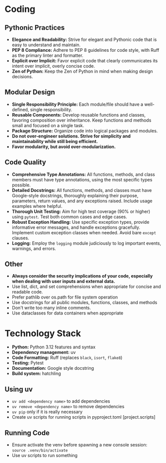 # Coding

## Pythonic Practices

- **Elegance and Readability:** Strive for elegant and Pythonic code that is easy to understand and maintain.
- **PEP 8 Compliance:** Adhere to PEP 8 guidelines for code style, with Ruff as the primary linter and formatter.
- **Explicit over Implicit:** Favor explicit code that clearly communicates its intent over implicit, overly concise code.
- **Zen of Python:** Keep the Zen of Python in mind when making design decisions.

## Modular Design

- **Single Responsibility Principle:** Each module/file should have a well-defined, single responsibility.
- **Reusable Components:** Develop reusable functions and classes, favoring composition over inheritance. Keep functions and methods small and focused on a single task.
- **Package Structure:** Organize code into logical packages and modules.
- **Do not over-engineer solutions. Strive for simplicity and maintainability while still being efficient.**
- **Favor modularity, but avoid over-modularization.**

## Code Quality

- **Comprehensive Type Annotations:** All functions, methods, and class members must have type annotations, using the most specific types possible.
- **Detailed Docstrings:** All functions, methods, and classes must have Google-style docstrings, thoroughly explaining their purpose, parameters, return values, and any exceptions raised. Include usage examples where helpful.
- **Thorough Unit Testing:** Aim for high test coverage (90% or higher) using `pytest`. Test both common cases and edge cases.
- **Robust Exception Handling:** Use specific exception types, provide informative error messages, and handle exceptions gracefully. Implement custom exception classes when needed. Avoid bare `except` clauses.
- **Logging:** Employ the `logging` module judiciously to log important events, warnings, and errors.

## Other
- **Always consider the security implications of your code, especially when dealing with user inputs and external data.**
- Use list, dict, and set comprehensions when appropriate for concise and readable code.
- Prefer pathlib over os.path for file system operation
- Use docstrings for all public modules, functions, classes, and methods
- Don't write too many inline comments. 
- Use dataclasses for data containers when appropriate

# Technology Stack

- **Python:** Python 3.12 features and syntax
- **Dependency management:** uv
- **Code Formatting:** Ruff (replaces `black`, `isort`, `flake8`)
- **Testing:** Pytest
- **Documentation:** Google style docstring
- **Build system:** hatchling
  
## Using uv

- `uv add <dependency name>` to add dependencies
- `uv remove <dependency name>` to remove dependencies
- `uv pip` only if it is really necessary
- Create uv scripts for running scripts in pyproject.toml [project.scripts]

## Running Code

- Ensure activate the venv before spawning a new console session: `source .venv/bin/activate`
- Use uv scripts to run something